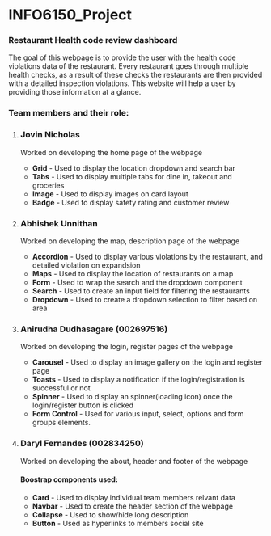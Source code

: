 # INFO6150_Project
<h3>Restaurant Health code review dashboard</h3>
<p>The goal of this webpage is to provide the user with the health code violations data of the restaurant. Every restaurant goes through multiple health checks, as a result of these checks the restaurants are then provided with a detailed inspection violations. This website will help a user by providing those information at a glance.</p>

<h3>Team members and their role:</h3>
<ol>
    <li>
        <h3>Jovin Nicholas</h3>
        <p>Worked on developing the home page of the webpage</p>
        <ul>
            <li><strong>Grid</strong> - Used to display the location dropdown and search bar</li>
            <li><strong>Tabs</strong> - Used to display multiple tabs for dine in, takeout and groceries</li>
            <li><strong>Image</strong> - Used to display images on card layout</li>
            <li><strong>Badge</strong> - Used to display safety rating and customer review</li>
        </ul>
    </li>
    <li>
        <h3>Abhishek Unnithan</h3>
        <p>Worked on developing the map, description page of the webpage</p>
        <ul>
            <li><strong>Accordion</strong> - Used to display various violations by the restaurant, and detailed violation on expandsion</li>
            <li><strong>Maps</strong> - Used to display the location of restaurants on a map</li>
            <li><strong>Form</strong> - Used to wrap the search and the dropdown component</li>
            <li><strong>Search</strong> - Used to create an input field for filtering the restaurants</li>
            <li><strong>Dropdown</strong> - Used to create a dropdown selection to filter based on area</li>
        </ul>
    </li>
    <li>
        <h3>Anirudha Dudhasagare (002697516)</h3>
        <p>Worked on developing the login, register pages of the webpage</p>
        <ul>
            <li><strong>Carousel</strong> - Used to display an image gallery on the login and register page</li>
            <li><strong>Toasts</strong> - Used to display a notification if the login/registration is successful or not</li>
            <li><strong>Spinner</strong> - Used to display an spinner(loading icon) once the login/register button is clicked</li>
            <li><strong>Form Control</strong> - Used for various input, select, options and form groups elements.</li>
        </ul>
    </li>
    <li>
        <h3>Daryl Fernandes (002834250)</h3>
        <p>Worked on developing the about, header and footer of the webpage</p>
        <h4>Boostrap components used:</h4>
        <ul>
            <li><strong>Card</strong> - Used to display individual team members relvant data</li>
            <li><strong>Navbar</strong> - Used to create the header section of the webpage</li>
            <li><strong>Collapse</strong> - Used to show/hide long description</li>
            <li><strong>Button</strong> - Used as hyperlinks to members social site</li>
        </ul>
    </li>
</ol>